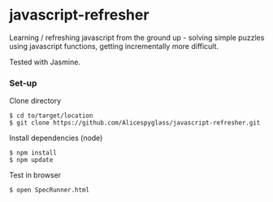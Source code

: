 # javascript-refresher

Learning / refreshing javascript from the ground up - solving simple puzzles using javascript functions, getting incrementally more difficult.

Tested with Jasmine.

### Set-up

Clone directory
```
$ cd to/target/location
$ git clone https://github.com/Alicespyglass/javascript-refresher.git
```
Install dependencies (node)
```
$ npm install
$ npm update
```

Test in browser
```
$ open SpecRunner.html
```
